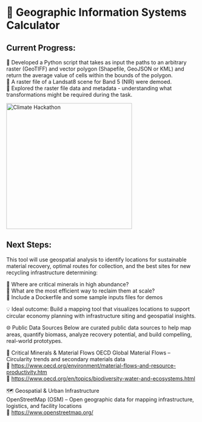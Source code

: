 # 🌊 Geographic Information Systems Calculator

## Current Progress:

🔹 Developed a Python script that takes as input the paths to an arbitrary raster (GeoTIFF) and vector polygon (Shapefile, GeoJSON or KML) and return the average value of cells within the bounds of the polygon.<br>
🔹 A raster file of a Landsat8 scene for Band 5 (NIR) were demoed.<br>
🔹 Explored the raster file data and metadata - understanding what transformations might be required during the task.<br>

<img width="331" alt="Climate Hackathon" src="https://github.com/user-attachments/assets/7d0d5c2e-d58d-40d6-8b7e-4a64176d108e" />



<br>

## Next Steps: 

This tool will use geospatial analysis to identify locations for sustainable material recovery, optimal routes for collection, and the best sites for new recycling infrastructure determining:

🔹 Where are critical minerals in high abundance?<br>
🔹 What are the most efficient way to reclaim them at scale?<br>
🔹 Include a Dockerfile and some sample inputs files for demos

💡 Ideal outcome: Build a mapping tool that visualizes locations to support circular economy planning with infrastructure siting and geospatial insights.

🌐 Public Data Sources
Below are curated public data sources to help map areas, quantify biomass, analyze recovery potential, and build compelling, real-world prototypes.

🔋 Critical Minerals & Material Flows
OECD Global Material Flows – Circularity trends and secondary materials data<br>
 🔗 https://www.oecd.org/environment/material-flows-and-resource-productivity.htm<br>
 🔗 https://www.oecd.org/en/topics/biodiversity-water-and-ecosystems.html

🗺️ Geospatial & Urban Infrastructure<br>
OpenStreetMap (OSM) – Open geographic data for mapping infrastructure, logistics, and facility locations<br>
 🔗 https://www.openstreetmap.org/ 
